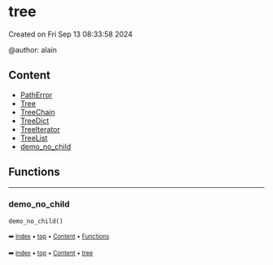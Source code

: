 # tree

Created on Fri Sep 13 08:33:58 2024

@author: alain


## Content

- [PathError](treed-tree-patherror.md#patherror)
- [Tree](treed-tree-tree.md#tree)
- [TreeChain](treed-tree-treechain.md#treechain)
- [TreeDict](treed-tree-treedict.md#treedict)
- [TreeIterator](treed-tree-treeiterator.md#treeiterator)
- [TreeList](treed-tree-treelist.md#treelist)
- [demo_no_child](treed-tree---tree.md#demo_no_child)



## Functions

----------
### demo_no_child



``` python
demo_no_child()
```




<sub>:arrow_right: [index](index.md) :black_small_square: [top](#tree) :black_small_square: [Content](#content) :black_small_square: [Functions](#functions)</sub>



<sub>:arrow_right: [index](index.md) :black_small_square: [top](#tree) :black_small_square: [Content](#content) :black_small_square: [tree](#tree)</sub>


